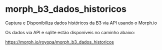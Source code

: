 # morph_b3_dados_historicos

Captura e Disponibiliza dados históricos da B3 via API usando o Morph.io

Os dados via API e sqlite estão disponíveis no caminho abaixo:

https://morph.io/royopa/morph_b3_dados_historicos
